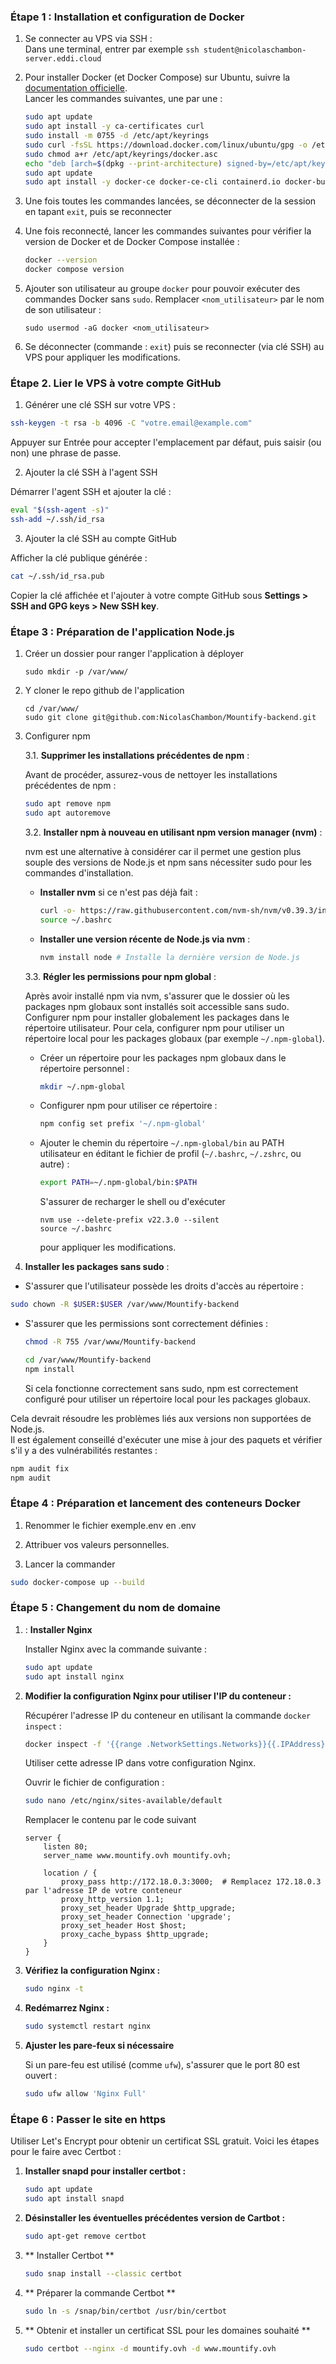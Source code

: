 ### Étape 1 : Installation et configuration de Docker

1. Se connecter au VPS via SSH :  
   Dans une terminal, entrer par exemple `ssh student@nicolaschambon-server.eddi.cloud`

2. Pour installer Docker (et Docker Compose) sur Ubuntu, suivre la [documentation officielle](https://docs.docker.com/engine/install/ubuntu/).  
   Lancer les commandes suivantes, une par une :

   ```sh
   sudo apt update
   sudo apt install -y ca-certificates curl
   sudo install -m 0755 -d /etc/apt/keyrings
   sudo curl -fsSL https://download.docker.com/linux/ubuntu/gpg -o /etc/apt/keyrings/docker.asc
   sudo chmod a+r /etc/apt/keyrings/docker.asc
   echo "deb [arch=$(dpkg --print-architecture) signed-by=/etc/apt/keyrings/docker.asc] https://download.docker.com/linux/ubuntu $(. /etc/os-release && echo "$VERSION_CODENAME") stable" | sudo tee /etc/apt/sources.list.d/docker.list > /dev/null
   sudo apt update
   sudo apt install -y docker-ce docker-ce-cli containerd.io docker-buildx-plugin docker-compose-plugin
   ```

3. Une fois toutes les commandes lancées, se déconnecter de la session en tapant `exit`, puis se reconnecter

4. Une fois reconnecté, lancer les commandes suivantes pour vérifier la version de Docker et de Docker Compose installée :

   ```sh
   docker --version
   docker compose version
   ```

5. Ajouter son utilisateur au groupe `docker` pour pouvoir exécuter des commandes Docker sans `sudo`. Remplacer `<nom_utilisateur>` par le nom de son utilisateur :

   ```
   sudo usermod -aG docker <nom_utilisateur>
   ```

6. Se déconnecter (commande : `exit`) puis se reconnecter (via clé SSH) au VPS pour appliquer les modifications.

### Étape 2. Lier le VPS à votre compte GitHub

1. Générer une clé SSH sur votre VPS :

```sh
ssh-keygen -t rsa -b 4096 -C "votre.email@example.com"
```

   Appuyer sur Entrée pour accepter l'emplacement par défaut, puis saisir (ou non) une phrase de passe. 

2. Ajouter la clé SSH à l'agent SSH

Démarrer l'agent SSH et ajouter la clé :

```sh
eval "$(ssh-agent -s)"
ssh-add ~/.ssh/id_rsa
```

3. Ajouter la clé SSH au compte GitHub

Afficher la clé publique générée :

```sh
cat ~/.ssh/id_rsa.pub
```

Copier la clé affichée et l'ajouter à votre compte GitHub sous **Settings > SSH and GPG keys > New SSH key**.

### Étape 3 : Préparation de l'application Node.js

1. Créer un dossier pour ranger l'application à déployer
    ```
    sudo mkdir -p /var/www/
    ```

2. Y cloner le repo github de l'application
    
    ```
    cd /var/www/
    sudo git clone git@github.com:NicolasChambon/Mountify-backend.git
    ```

3. Configurer npm

   3.1. **Supprimer les installations précédentes de npm** :
   
   Avant de procéder, assurez-vous de nettoyer les installations précédentes de npm :

   ```sh
   sudo apt remove npm
   sudo apt autoremove
   ```

   3.2. **Installer npm à nouveau en utilisant npm version manager (nvm)** :

   nvm est une alternative à considérer car il permet une gestion plus souple des versions de Node.js et npm sans nécessiter sudo pour les commandes d'installation.

   - **Installer nvm** si ce n'est pas déjà fait :

     ```sh
     curl -o- https://raw.githubusercontent.com/nvm-sh/nvm/v0.39.3/install.sh | bash
     source ~/.bashrc
     ```

   - **Installer une version récente de Node.js via nvm** :

     ```sh
     nvm install node # Installe la dernière version de Node.js
     ```

   3.3. **Régler les permissions pour npm global** :

   Après avoir installé npm via nvm, s'assurer que le dossier où les packages npm globaux sont installés soit accessible sans sudo. Configurer npm pour installer globalement les packages dans le répertoire utilisateur. Pour cela, configurer npm pour utiliser un répertoire local pour les packages globaux (par exemple `~/.npm-global`).

   - Créer un répertoire pour les packages npm globaux dans le répertoire personnel :

     ```sh
     mkdir ~/.npm-global
     ```

   - Configurer npm pour utiliser ce répertoire :

     ```sh
     npm config set prefix '~/.npm-global'
     ```

   - Ajouter le chemin du répertoire `~/.npm-global/bin` au PATH utilisateur en éditant le fichier de profil (`~/.bashrc`, `~/.zshrc`, ou autre) :

     ```sh
     export PATH=~/.npm-global/bin:$PATH
     ```

     S'assurer de recharger le shell ou d'exécuter 
     ```
     nvm use --delete-prefix v22.3.0 --silent
     source ~/.bashrc
     ```
      pour appliquer les modifications.

4. **Installer les packages sans sudo** :

  - S'assurer que l'utilisateur possède les droits d'accès au répertoire :

  ```sh
  sudo chown -R $USER:$USER /var/www/Mountify-backend
  ```

- S'assurer que les permissions sont correctement définies :

  ```sh
  chmod -R 755 /var/www/Mountify-backend
  ```

   ```sh
   cd /var/www/Mountify-backend
   npm install
   ```

   Si cela fonctionne correctement sans sudo, npm est correctement configuré pour utiliser un répertoire local pour les packages globaux.

Cela devrait résoudre les problèmes liés aux versions non supportées de Node.js.  
Il est également conseillé d'exécuter une mise à jour des paquets et vérifier s'il y a des vulnérabilités restantes :

```sh
npm audit fix
npm audit
```

### Étape 4 : Préparation et lancement des conteneurs Docker 

1. Renommer le fichier exemple.env en .env

2. Attribuer vos valeurs personnelles.

3. Lancer la commander

```bash
sudo docker-compose up --build
```

### Étape 5 : Changement du nom de domaine

1. : **Installer Nginx**

   Installer Nginx avec la commande suivante :

   ```sh
   sudo apt update
   sudo apt install nginx
   ```

2. **Modifier la configuration Nginx pour utiliser l'IP du conteneur :**

   Récupérer l'adresse IP du conteneur en utilisant la commande `docker inspect` :

   ```sh
   docker inspect -f '{{range .NetworkSettings.Networks}}{{.IPAddress}}{{end}}' mountify-backend-api-1
   ```

   Utiliser cette adresse IP dans votre configuration Nginx.

   Ouvrir le fichier de configuration :

   ```sh
   sudo nano /etc/nginx/sites-available/default
   ```

   Remplacer le contenu par le code suivant


   ```nginx
   server {
       listen 80;
       server_name www.mountify.ovh mountify.ovh;

       location / {
           proxy_pass http://172.18.0.3:3000;  # Remplacez 172.18.0.3 par l'adresse IP de votre conteneur
           proxy_http_version 1.1;
           proxy_set_header Upgrade $http_upgrade;
           proxy_set_header Connection 'upgrade';
           proxy_set_header Host $host;
           proxy_cache_bypass $http_upgrade;
       }
   }
   ```

3. **Vérifiez la configuration Nginx :**

   ```sh
   sudo nginx -t
   ```

4. **Redémarrez Nginx :**

   ```sh
   sudo systemctl restart nginx
   ```

5. **Ajuster les pare-feux si nécessaire**

   Si un pare-feu est utilisé (comme `ufw`), s'assurer que le port 80 est ouvert :

   ```sh
   sudo ufw allow 'Nginx Full'
   ```

### Étape 6 : Passer le site en https

Utiliser Let's Encrypt pour obtenir un certificat SSL gratuit. Voici les étapes pour le faire avec Certbot :

1. **Installer snapd pour installer certbot :** 

   ```sh
   sudo apt update
   sudo apt install snapd
   ```

2. **Désinstaller les éventuelles précédentes version de Cartbot :**

   ```sh
   sudo apt-get remove certbot
   ```

3. ** Installer Certbot **

   ```sh
   sudo snap install --classic certbot
   ```

4. ** Préparer la commande Certbot **

   ```sh
   sudo ln -s /snap/bin/certbot /usr/bin/certbot
   ```

5. ** Obtenir et installer un certificat SSL pour les domaines souhaité **

   ```sh
   sudo certbot --nginx -d mountify.ovh -d www.mountify.ovh
   ```
